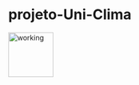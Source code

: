 # projeto-Uni-Clima
<img height="90" title="working" src="https://github.com/Claitonok/projeto-Uni-Clima/blob/main/Imagem-sistema/Foto%20ao%20Ar%20Livre%20Viagem%20Imagem%20para%20Blog.mp4">



